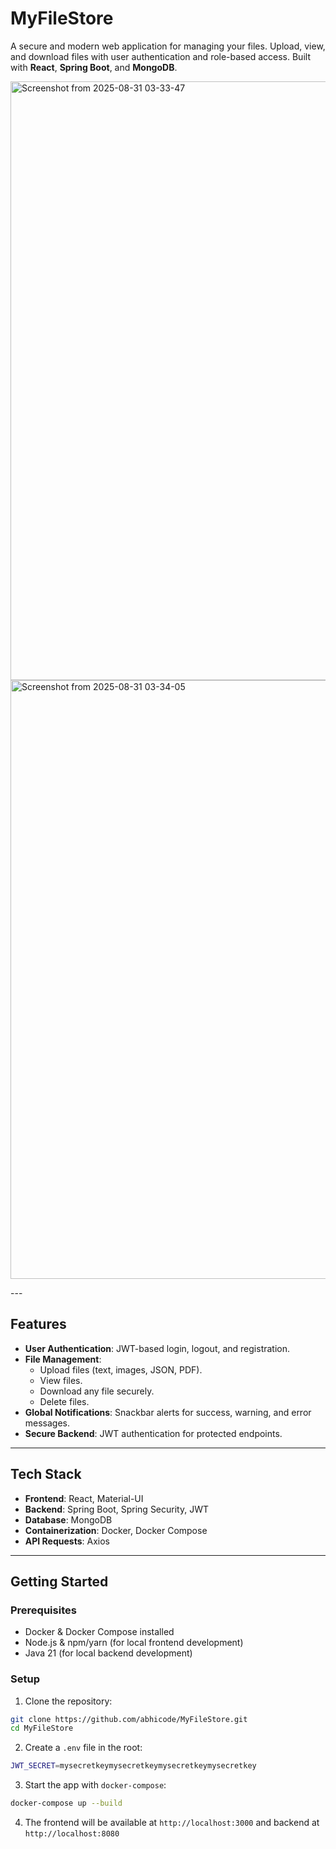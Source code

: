 # MyFileStore

A secure and modern web application for managing your files. Upload, view, and download files with user authentication and role-based access. Built with **React**, **Spring Boot**, and **MongoDB**.

<p float="left">
  <img width="1368" height="958" alt="Screenshot from 2025-08-31 03-33-47" src="https://github.com/user-attachments/assets/ec2d76ea-5ce7-4415-b948-7846da104334" />
  
  <img width="1368" height="958" alt="Screenshot from 2025-08-31 03-34-05" src="https://github.com/user-attachments/assets/7b0009bc-25c3-4b2a-976a-c913fda8d3a0" />
</p>
---

## Features

- **User Authentication**: JWT-based login, logout, and registration.
- **File Management**:
  - Upload files (text, images, JSON, PDF).
  - View files.
  - Download any file securely.
  - Delete files.
- **Global Notifications**: Snackbar alerts for success, warning, and error messages.
- **Secure Backend**: JWT authentication for protected endpoints.

---

## Tech Stack

- **Frontend**: React, Material-UI
- **Backend**: Spring Boot, Spring Security, JWT
- **Database**: MongoDB
- **Containerization**: Docker, Docker Compose
- **API Requests**: Axios

---

## Getting Started

### Prerequisites

- Docker & Docker Compose installed
- Node.js & npm/yarn (for local frontend development)
- Java 21 (for local backend development)

### Setup

1. Clone the repository:

```bash
git clone https://github.com/abhicode/MyFileStore.git
cd MyFileStore
```
2. Create a ```.env``` file in the root:

```bash
JWT_SECRET=mysecretkeymysecretkeymysecretkeymysecretkey
```
3. Start the app with ```docker-compose```:

```bash
docker-compose up --build
```
4. The frontend will be available at ```http://localhost:3000``` and backend at ```http://localhost:8080```




